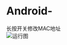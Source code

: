 # Android-
长按开关修改MAC地址  
![运行图](https://github.com/869339820/Android-LAN_Wake-_PC/blob/master/app/src/main/res/image/1.jpg?raw=true)  
